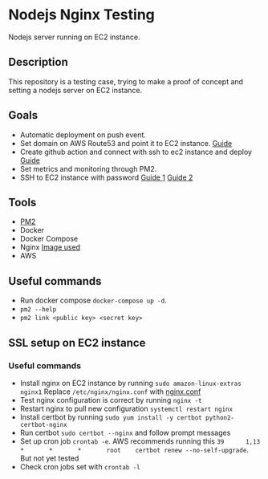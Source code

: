 # Nodejs Nginx Testing

Nodejs server running on EC2 instance.

## Description 

This repository is a testing case, trying to make a proof of concept and setting a nodejs server on EC2 instance.

## Goals

- Automatic deployment on push event.
- Set domain on AWS Route53 and point it to EC2 instance. [Guide](https://medium.com/@kcabading/getting-a-free-domain-for-your-ec2-instance-3ac2955b0a2f)
- Create github action and connect with ssh to ec2 instance and deploy [Guide](https://blog.soshace.com/deploying-your-nodejs-code-to-a-server-every-time-you-push-with-github-actions/)
- Set metrics and monitoring through PM2.
- SSH to EC2 instance with password [Guide 1](https://www.serverkaka.com/2018/08/enable-password-authentication-aws-ec2-instance.html)
[Guide 2](https://medium.com/@as.vignesh/enable-password-authentication-for-amazon-linux-ec2-instance-16899bc38305)

## Tools 

- [PM2](https://pm2.keymetrics.io/)
- Docker
- Docker Compose
- Nginx [Image used](https://hub.docker.com/r/byjg/nginx-extras/)
- AWS

## Useful commands

- Run docker compose `docker-compose up -d`.
- `pm2 --help` 
- `pm2 link <public key> <secret key>`

## SSL setup on EC2 instance

### Useful commands 
- Install nginx on EC2 instance by running `sudo amazon-linux-extras nginx1`
  Replace `/etc/nginx/nginx.conf` with [nginx.conf](./nginx.conf)
- Test nginx configuration is correct by running `nginx -t`
- Restart nginx to pull new configuration `systemctl restart nginx`
- Install certbot by running `sudo yum install -y certbot python2-certbot-nginx`
- Run certbot `sudo certbot --nginx` and follow prompt messages
- Set up cron job `crontab -e`. AWS recommends running this `39      1,13    *       *       *       root    certbot renew --no-self-upgrade`. But not yet tested
- Check cron jobs set with `crontab -l`